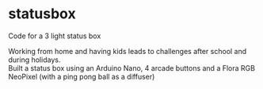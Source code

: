 # statusbox
Code for a 3 light status box

Working from home and having kids leads to challenges after school and during holidays.  
Built a status box using an Arduino Nano, 4 arcade buttons and a Flora RGB NeoPixel (with a ping pong ball as a diffuser)
